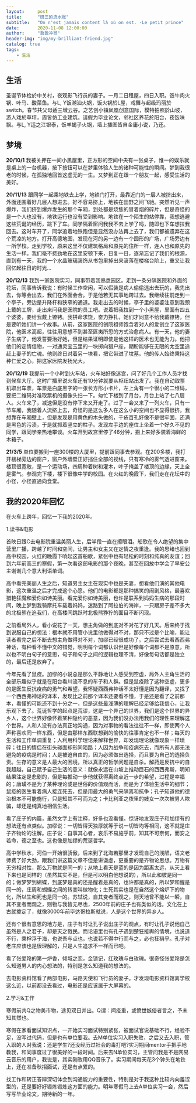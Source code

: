 ```yaml
---
layout:     post
title:      "研三的流水账"
subtitle:   "On n'est jamais content là où on est. -Le petit prince"
date:       2020-11-08 12:00:00
author:     "盈盈冲哥"
header-img: "img/my-brilliant-friend.jpg"
catalog: true
tags:
    - 生活
---
```


## 生活

圣诞节体检於中关村，夜观影飞行员的妻子。一月二日租屋，四日入职。饭牛肉火锅、叶马、酸菜鱼。与L, Y饭潮汕火锅，饭火锅於L屋，戏舞与超级玛丽於switch。春节共父母适三墩云谷。之艺创小镇凤凰创意国际，模特拍照於山坡，游人戏於草坪，周皆仿工业建筑。请假为毕业论文，邻社区养花於阳台，夜饭味飘。与L, Y适之江银泰，饭羊蝎子火锅，墙上插图皆自金庸小说，乃还。

## 梦境

**20/10/1** 我被关押在一间小黑屋里，正方形的空间中央有一张桌子，惟一的娱乐就是桌上的一台机器，按下按钮可以在梦里体验人生的诸种可能性的瞬间。梦到我很老的时候，在孤独地回首这虚无的一生。又梦到正在跟一个朋友一起，感受生活的美好。

**20/11/13** 跟同学一起乘地铁去上学，地铁门打开，最靠近门的一层人被挤出来，外面还围着好几层人想进去。好不容易挤上，地铁在田野之间飞驰。突然听见一声爆炸，我们挤到爆炸发生的那个车厢，到处都是烧焦的冒着烟的碎片，但是奇怪的是一个人也没有，地铁运行也没有受到影响。地铁在一个陌生的站停靠，我想逃避这些荒诞的经历，跳下了车。同学隔着窗问我我不去上学了吗，随即也下车想拉我回去。这时车开了，同学追着地铁跑但是显然没办法再上去了，我们都被遗弃在这个荒凉的地方。打开高德地图，发现在河的另一边有一个圆形的广场，广场旁边有一所学校。走到学校，原来这里不仅建筑格局和原先的住所一样，连人也和原先的生活一样。我们毫不费劲地在这里安顿下来，日复一日，逐渐忘记了我们的根源，直到有一天，我的一个水晶玻璃装饰从书包里掉出来滚落在楼梯台阶上，重又让我回忆起往日的时光...

**20/12/13** 我到一家医院实习，同事带着我熟悉园区。走到一条分隔医院和外面的花坛，同事告诉我说：有时候工作空闲，可以假装是病人偷偷逃出去玩的，我先出去，你等会出去，我们在外面会合。于是他若无其事地跨过去。我继续往前走到一个亭子，旁边是升降杆和狭窄的通道。我走出去的时候，亭子里的婆婆注意到我颈上戴的工牌，走出来问我是医院的员工吧。说着把我拉到一个小黑屋，里面有四五个婆婆，要给我戴上镣铐。我拼命求饶，奋力挣扎，她们才同意不给我戴镣铐，但是要听她们讲一个故事。从前，这家医院的创院祖师饱含着对人的爱创立了这家医院，他医术高超，往往用意想不到甚至匪夷所思的方式治愈病人。有一天，他的妻子生病了，他发誓要治好她，但是结果证明即使是他这样的医术也无能为力。他把他们的定情信物，一对通灵宝玉里的一块掷向猎户座，期盼能够在无限的太空里追赶上妻子的亡魂。他则终日对着另一块看，把它带进了坟墓。他的传人始终秉持这种仁爱之心，把这家医院发扬光大。

**20/12/19** 我提前一个小时到火车站，火车站好像迷宫，问了好几个工作人员才找到候车大厅。这时广播里说火车还有10分钟就要从枢纽站出发了。我在自动取票机取出车票，车票是白底黑字的一张长方形小卡片，左上角有一个很小的二维码，要把二维码对准取票机的摄像头扫一下。匆忙下楼到了月台，月台上站了七八层人。火车来了，减速但是没有停下来又开走了。过了一会又来了一列火车，只有一节车厢，我随着人流挤上去，奇怪的是这么多人在这么小的空间也不显得很挤。我想靠在车厢壁上，但是发现是用黄色的木头做的，千疮百孔好像不是很牢固，还满是黑色的污渍，于是就抓着竖立的柱子。发现左手边的座位上坐着一个好久不见的同学，跟同学亲热地攀谈。火车开到故宫里停了46分钟，搬上来好多装着海鲜的木箱子。

**21/3/5** 单位要搬到一座300楼的大厦里，提前跟同事去参观。在200多楼，我打开楼梯旁边的窗户，窗户外墙壁正好挡住全部的视线，只有寒冷的雾气透进窗来。楼顶很宽敞，是一个运动场，四周种着树和灌木，叶子掩盖了楼顶的边缘，天上全是雾气。参观完下楼，楼下很像中学的校园。在火红的晚霞下，我们走在花坛中的小径，小径直通向食堂。

## 我的2020年回忆

在火车上跨年，回忆一下我的2020年。

1.读书&电影

首映日跟C去电影院重温美丽人生，后半段一直在擦眼泪。船歌在令人绝望的集中营里广播，跨越了时间和空间，让男主和女主又在定情之夜重逢。我的思绪也回到高中校园，火红的晚霞下响起这首船歌，紧张中也有轻松的时刻和纯真的友谊；回到六年前高三的寒假，第一次看这部电影的那个夜晚，甚至在回放中学会了早安公主谢谢几个意大利语单词。

高中看完美丽人生之后，知道男主女主在现实中也是夫妻，想看他们演的其他电影，这次重温之后才完成这个心愿。他们的电影都是那种搞笑的闹剧风格，最喜欢猎艳狂魔和爱你如诗美丽。看完爱你如诗美丽，也许是联系到妈妈生病的那段时间，晚上梦到我骑摩托车载着妈妈，迷路到了阿拉伯的海岸，一只跟房子差不多大的北极熊在追我们，在高楼间跳跃时北极熊狰狞的面目不断闪现。

之前看局外人，看小说花了一天，想主角做的到底对不对花了好几天。后来终于找到说服自己的想法：根本就不用管小说里他做得对不对，那只不过是个比喻，能让读者看完之后不断去想主角做得对不对，加缪已经很成功了。之后尝试去看西西弗神话，有种看不懂中文的错觉，明明每个词都认识但是好像每个词都不是原意，所以也不明白句子的意思，句子和句子之间的逻辑也理不清，好像每句话都是独立的，最后还是放弃了。

今年先看了鼠疫。加缪的小说总是那么平静地让人感受到空虚，局外人主角生活的全部乐趣似乎就是在阳台看川流不息的车子和人群。但是鼠疫除了这种空虚，更多的是医生反抗疫病的勇气和希望。我怀疑西西弗神话不太好懂是因为翻译，又找了一个西西弗神话的译本，发现比之前那个译本还要看不懂，于是还是看了之前那本，看懂的可能还不到十分之一，但是这些最浅薄的理解已经足够给我信心，让我乐观下去了。荒诞哲学的起点是荒谬，这是一个异己的世界，我们是这个世界的异乡人，这个世界好像怀着某种隐约的恶意，因为我们没办法用我们的理性来理解这个世界。人和人没有办法真正地沟通，因为对事物的看法往往不一样，即使两个人声称喜欢同一样东西，但是由那样东西联想到的愉快的往事肯定也不一样；每天的生活和工作单调重复；人利用科学理论来解释世界，却发现理论就像现象一样琐碎；往日的情侣在街头碰面却形同陌路；人因为战争和疫病死去，而所有人都无法避免的疫病是时间；人是被迫自由的，因为必须做出选择，而且要为自己的选择负责。生存的意义是人最大的困境，所以真正的哲学问题是自杀。解药是反抗中的自我超越，自己赋予自己生活的意义：就像永远在山坡上推动巨石的西西弗斯，明知结果注定是悲剧的，但是每推动一步他就获得离终点近一步的希望，过程是幸福的；唐璜不是为了某种理论或是世俗的价值观而活，而是为了体验生活中的细节；鼠疫的医生看着病人接连死去，但是用最大的勇气来隔离和抗争；孔子知道他的德治根本不可能施行，只是知其不可而为之；卡比利亚之夜里的妓女一次次被男人欺骗，却还是纯真地相信生活。

看了庄子的内篇，虽然文字上有注释，好多也没看懂。惊讶地发现庄子和加缪有的想法还有点类似。加缪说：一切皆得天独厚就等于说一切皆均等相同，这不就是庄子齐物论的注解。庄子说：自事其心者，哀乐不易施乎前，知其不可奈何，而安之若命，德之至也。这也像是加缪的荒诞哲学。

高中学秋水，河伯一开始很骄傲，后来到了北海若那里才发现自己的浅陋，语文老师费了好大劲，跟我们讲这篇文章不但是讲谦虚，更重要的是齐物论思想。万物有无穷相对性，那么万物就是同一的；从地上看天是蓝的是因为距离太远，从天上看下来也是同样的（虽然其实不是，但是可以明白他想说的），所以此和彼是同一的；做梦梦到蝴蝶，到底梦是真的还是醒着是真的，也许都是真的，所以梦和醒是同一的，庄周和蝴蝶之间的转变叫做物化；生死其实也是在自然这个熔炉下的物化，所以生和死也是同一的。苏轼说，自其变者而观之，则天地曾不能以一瞬，自其不变者而观之，则物与我皆无尽也，2500年前的庄子也有类似的话。文化在上古就奠定了，就像3000年前毕达哥拉斯就说，人是这个世界的异乡人。

还有个很有意思的地方是，庄子有时让孔子说出庄子的观点，有时让孔子说他自己虽然是人之君子，却是天之戮民。而论语里也有孔子遇到楚狂接舆的情境，也说道不行，乘桴浮于海，也说吾与点也，也说若不得中行而与之，必也狂狷乎。孔子对老庄应该也是很理解的，只是人生追求不一样而已吧。

看了张爱玲的第一炉香，倾城之恋，金锁记，红玫瑰与白玫瑰。很奇怪张爱玲是怎么知道男人的内心想法的，特别是怎么知道我的想法的。

去电影资料馆看了两部电影，马路天使和飞行员的妻子。才发现电影资料馆离学校这么近，以前都没去看过，电影还是应该属于大屏幕的。

2.学习&工作

寒假前共Q之物美市物，途见双日并出。Q谓：闻疫重，或愤世嫉俗者言之，予未知其然也。

寒假在家看面试知识点，一开始实习面试特别紧张，被面试官说基础不行，经验不足，没写过代码，但是也有单位要我。去M单位实习入职失败，之后又去入职，管入职的人对我说：还是学生?还没经历过社会的毒打吧?实习期间mentor手把手地教我，和同事度过了很美好的一段时间。后来去N单位实习，主管问我是不是网易云音乐的用户，我说是，其实刚改用QQ音乐了。实习期间每天花3个钟头在地铁上，还在准备秋招面试，还是有点累的。

找工作和转正答辩深切体会到沟通能力的重要性，特别是对于我这种比较内向羞涩型的，还是要好好锻炼锻炼这方面的能力。明年寒假马上去A单位实习一会，然后写写毕业论文，期待新的一年。
